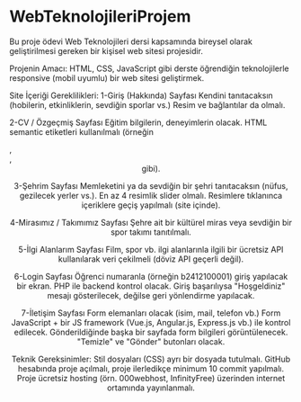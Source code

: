 # WebTeknolojileriProjem
 Bu proje ödevi Web Teknolojileri dersi kapsamında bireysel olarak geliştirilmesi gereken bir kişisel web sitesi projesidir. 

Projenin Amacı:
HTML, CSS, JavaScript gibi derste öğrendiğin teknolojilerle responsive (mobil uyumlu) bir web sitesi geliştirmek.

Site İçeriği Gereklilikleri:
1-Giriş (Hakkında) Sayfası
Kendini tanıtacaksın (hobilerin, etkinliklerin, sevdiğin sporlar vs.)
Resim ve bağlantılar da olmalı.

2-CV / Özgeçmiş Sayfası
Eğitim bilgilerin, deneyimlerin olacak.
HTML semantic etiketleri kullanılmalı (örneğin <section>, <article>, <header> gibi).

3-Şehrim Sayfası
Memleketini ya da sevdiğin bir şehri tanıtacaksın (nüfus, gezilecek yerler vs.).
En az 4 resimlik slider olmalı. Resimlere tıklanınca içeriklere geçiş yapılmalı (site içinde).

4-Mirasımız / Takımımız Sayfası
Şehre ait bir kültürel miras veya sevdiğin bir spor takımı tanıtılmalı.

5-İlgi Alanlarım Sayfası
Film, spor vb. ilgi alanlarınla ilgili bir ücretsiz API kullanılarak veri çekilmeli (döviz API geçerli değil).

6-Login Sayfası
Öğrenci numaranla (örneğin b2412100001) giriş yapılacak bir ekran.
PHP ile backend kontrol olacak.
Giriş başarılıysa "Hoşgeldiniz" mesajı gösterilecek, değilse geri yönlendirme yapılacak.

7-İletişim Sayfası
Form elemanları olacak (isim, mail, telefon vb.)
Form JavaScript + bir JS framework (Vue.js, Angular.js, Express.js vb.) ile kontrol edilecek.
Gönderildiğinde başka bir sayfada form bilgileri görüntülenecek.
"Temizle" ve "Gönder" butonları olacak.

Teknik Gereksinimler:
Stil dosyaları (CSS) ayrı bir dosyada tutulmalı.
GitHub hesabında proje açılmalı, proje ilerledikçe minimum 10 commit yapılmalı.
Proje ücretsiz hosting (örn. 000webhost, InfinityFree) üzerinden internet ortamında yayınlanmalı.

